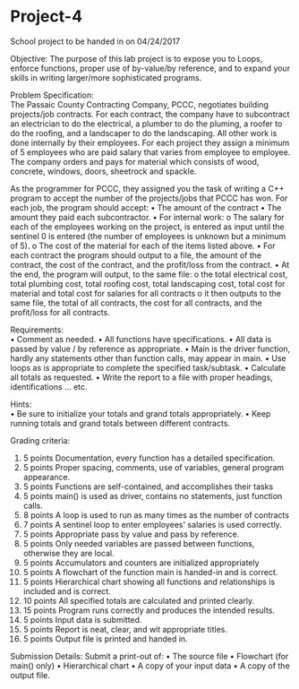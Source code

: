 # Project-4
School project to be handed in on 04/24/2017

Objective: 
The purpose of this lab project is to expose you to Loops, enforce functions, proper use of by-value/by reference, and to expand your skills in writing larger/more sophisticated programs. 

Problem Specification:  
The Passaic County Contracting Company, PCCC, negotiates building projects/job contracts. For each contract, the company have to subcontract an electrician to do the electrical, a plumber to do the pluming, a roofer to do the roofing, and a landscaper to do the landscaping. All other work is done internally by their employees. For each project they assign a minimum of 5 employees who are paid salary that varies from employee to employee. The company orders and pays for material which consists of wood, concrete, windows, doors, sheetrock and spackle. 

As the programmer for PCCC, they assigned you the task of writing a C++ program to accept the number of the projects/jobs that PCCC has won. 
For each job, the program should accept:
•	The amount of the contract
•	The amount they paid each subcontractor.
•	For internal work:
o	 The salary for each of the employees working on the project, is entered as input until the sentinel 0 is entered (the number of employees is unknown but a minimum of 5).
o	The cost of the material for each of the items listed above.
•	For each contract the program should output to a file, the amount of the contract, the cost of the contract, and the profit/loss from the contract.
•	At the end, the program will output, to the same file:
o	 the total electrical cost, total plumbing cost, total roofing cost, total landscaping cost, total cost for material and total cost for salaries for all contracts
o	it then outputs to the same file, the total of all contracts, the cost for all contracts, and the profit/loss for all contracts. 


Requirements:	
•	Comment as needed.
•	All functions have specifications.
•	All data is passed by value / by reference as appropriate.
•	Main is the driver function, hardly any statements other than function calls, may appear in main.
•	Use loops as is appropriate to complete the specified task/subtask. 
•	Calculate all totals as requested.
•	Write the report to a file with proper headings, identifications … etc.


Hints:	
•	Be sure to initialize your totals and grand totals appropriately.
•	Keep running totals and grand totals between different contracts.

Grading criteria:
1.	5   points	Documentation, every function has a detailed specification.
2.	5   points	Proper spacing, comments, use of variables, general program appearance.
3.	5   points	Functions are self-contained, and accomplishes their tasks  
4.	5   points 	main() is used as driver, contains no statements, just function calls.
5.	8   points	A loop is used to run as many times as the number of contracts
6.	7   points	A sentinel loop to enter employees' salaries is used correctly.
7.	5   points 	Appropriate pass by value and pass by reference.
8.	5   points 	Only needed variables are passed between functions, otherwise they are local. 
9.	5   points	Accumulators and  counters are initialized appropriately
10.	5   points	A flowchart of the function main is handed-in and is correct.
11.	5   points	Hierarchical chart showing all functions and relationships is included and is correct.
12.	10 points	All specified totals are calculated and printed clearly.
13.	15 points	Program runs correctly and produces the intended results.
14.	5   points	Input data is submitted.
15.	5   points	Report is neat, clear, and wit appropriate titles.
16.	5   points	Output file is printed and handed in.


Submission Details:
Submit a print-out of:
•	The source file
•	Flowchart (for main() only)
•	Hierarchical chart
•	A copy of your input data
•	A copy of the output file.
